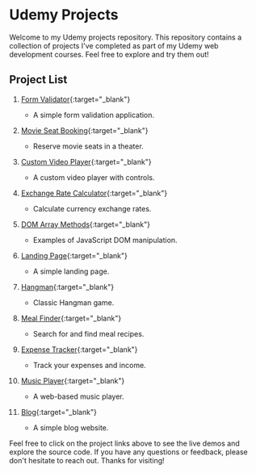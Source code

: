 # Udemy Projects

Welcome to my Udemy projects repository. This repository contains a collection of projects I've completed as part of my Udemy web development courses. Feel free to explore and try them out!

## Project List

1. [Form Validator](https://daydin14.github.io/udemy/1.Form_Validator){:target="\_blank"}

   - A simple form validation application.

2. [Movie Seat Booking](https://daydin14.github.io/udemy/2.Movie_Seat_Booking){:target="\_blank"}

   - Reserve movie seats in a theater.

3. [Custom Video Player](https://daydin14.github.io/udemy/3.Custom_Video_Player){:target="\_blank"}

   - A custom video player with controls.

4. [Exchange Rate Calculator](https://daydin14.github.io/udemy/4.Exchange_Rate_Calculator){:target="\_blank"}

   - Calculate currency exchange rates.

5. [DOM Array Methods](https://daydin14.github.io/udemy/5.DOM_Array_Methods){:target="\_blank"}

   - Examples of JavaScript DOM manipulation.

6. [Landing Page](https://daydin14.github.io/udemy/6.Landing_Page){:target="\_blank"}

   - A simple landing page.

7. [Hangman](https://daydin14.github.io/udemy/7.Hangman){:target="\_blank"}

   - Classic Hangman game.

8. [Meal Finder](https://daydin14.github.io/udemy/8.Meal_Finder){:target="\_blank"}

   - Search for and find meal recipes.

9. [Expense Tracker](https://daydin14.github.io/udemy/9.Expense_Tracker){:target="\_blank"}

   - Track your expenses and income.

10. [Music Player](https://daydin14.github.io/udemy/10.Music_Player){:target="\_blank"}

    - A web-based music player.

11. [Blog](https://daydin14.github.io/udemy/11.Blog){:target="\_blank"}
    - A simple blog website.

Feel free to click on the project links above to see the live demos and explore the source code. If you have any questions or feedback, please don't hesitate to reach out. Thanks for visiting!
